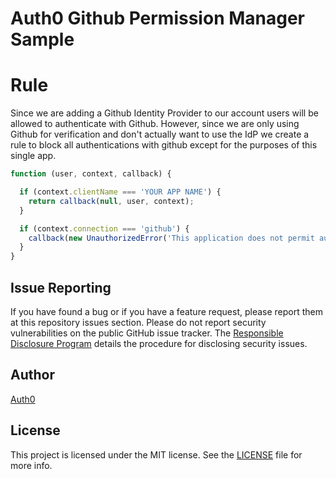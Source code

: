 # Auth0 Github Permission Manager Sample


# Rule
Since we are adding a Github Identity Provider to our account users will be allowed to authenticate with Github. However, since we are only using Github for verification and don't actually want to use the IdP we create a rule to block all authentications with github except for the purposes of this single app.


```js
function (user, context, callback) {

  if (context.clientName === 'YOUR APP NAME') {
    return callback(null, user, context);
  }

  if (context.connection === 'github') {
    callback(new UnauthorizedError('This application does not permit authentication with Github.'));
  }
}
```

## Issue Reporting

If you have found a bug or if you have a feature request, please report them at this repository issues section. Please do not report security vulnerabilities on the public GitHub issue tracker. The [Responsible Disclosure Program](https://auth0.com/whitehat) details the procedure for disclosing security issues.

## Author

[Auth0](auth0.com)

## License

This project is licensed under the MIT license. See the [LICENSE](LICENSE) file for more info.
